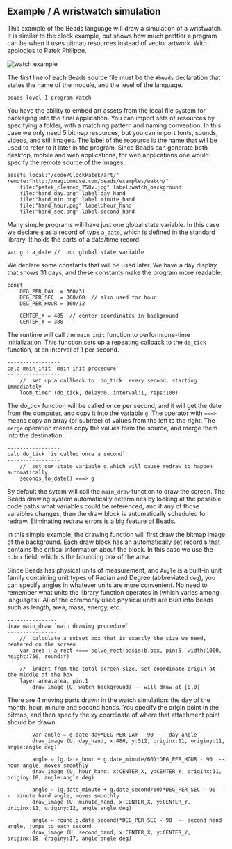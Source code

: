 ## Example / A wristwatch simulation

This example of the Beads language will draw a simulation of a wristwatch. It is similar to the clock example, but shows how much prettier a program can be when it uses bitmap resources instead of vector artwork. With apologies to Patek Philippe.

![watch example](http://magicmouse.com/beads/examples/watch/watch_example_animated.gif)


The first line of each Beads source file must be the `#beads` declaration that states the name of the module, and the level of the language.

```
beads level 1 program Watch
```

You have the ability to embed art assets from the local file system for packaging into the final application. You can import sets of resources by specifying a folder, with a matching pattern and naming convention. In this case we only need 5 bitmap resources, but you can import fonts, sounds, videos, and still images. The label of the resource is the name that will be used to refer to it later in the program. Since Beads can generate both desktop, mobile and web applications, for web applications one would specify the remote source of the images.

```
assets local:"/code/ClockPatek/art/" remote:"http://magicmouse.com/beads/examples/watch/"
	file:"patek_cleaned_750v.jpg" label:watch_background
	file:"hand_day.png" label:day_hand 
	file:"hand_min.png" label:minute_hand
	file:"hand_hour.png" label:hour_hand
	file:"hand_sec.png" label:second_hand

```

Many simple programs will have just one global state variable. In this case we declare `g` as a record of type `a_date`, which is defined in the standard library. It holds the parts of a date/time record.

```
var g : a_date //  our global state variable
```

We declare some constants that will be used later. We have a day display that shows 31 days, and these constants make the program more readable.

```
const
	DEG_PER_DAY  = 360/31
	DEG_PER_SEC  = 360/60  // also used for hour
	DEG_PER_HOUR = 360/12

	CENTER_X = 485  // center coordinates in background
	CENTER_Y = 380
```

The runtime will call the `main_init` function to perform one-time initialization. This function sets up a repeating callback to the `do_tick` function, at an interval of 1 per second.

```
-----------------
calc main_init `main init procedure`
-----------------
	//  set up a callback to 'do_tick' every second, starting immediately
	loom_timer (do_tick, delay:0, interval:1, reps:100)
```

The do_tick function will be called once per second, and it will get the date from the computer, and copy it into the variable `g`. The operator with `===>` means copy an array (or subtree) of values from the left to the right. The `merge` operation means copy the values form the source, and merge them into the destination. 

```
-----------------
calc do_tick `is called once a second`
-----------------
	//  set our state variable g which will cause redraw to happen automatically
	seconds_to_date() ===> g
```

By default the sytem will call the `main_draw` function to draw the screen. The Beads drawing system automatically determines by looking at the possible code paths what variables could be referenced, and if any of those varaibles changes, then the draw block is automatically scheduled for redraw. Eliminating redraw errors is a big feature of Beads.

In this simple example, the drawing function will first draw the bitmap image of the background. Each draw block has an automatically set record `b` that contains the critical information about the block. In this case we use the `b.box` field, which is the bounding box of the area.  

Since Beads has physical units of measurement, and `Angle` is a built-in unit family containing unit types of Radian and Degree (abbreviated `deg`), you can specify angles in whatever units are more convenient. No need to remember what units the library function operates in (which varies among languages). All of the commonly used physical units are built into Beads such as length, area, mass, energy, etc.

```	
----------------
draw main_draw `main drawing procedure` 
----------------
	//  calculate a subset box that is exactly the size we need, centered on the screen
	var area : a_rect <=== solve_rect(basis:b.box, pin:5, width:1000, height:750, round:Y)
	
	//  indent from the total screen size, set coordinate origin at the middle of the box
	layer area:area, pin:1
		draw_image (U, watch_background) -- will draw at [0,0]
```

There are 4 moving parts drawn in the watch simulation: the day of the month, hour, minute and second hands. You specify the origin point in the bitmap, and then specify the xy coordinate of where that attachment point should be drawn. 

```
		var angle ⇐ g.date_day*DEG_PER_DAY - 90  -- day angle
		draw_image (U, day_hand, x:486, y:512, originx:11, originy:11, angle:angle deg)

		angle ⇐ (g.date_hour + g.date_minute/60)*DEG_PER_HOUR - 90  --  hour angle, moves smoothly
		draw_image (U, hour_hand, x:CENTER_X, y:CENTER_Y, originx:11, originy:18, angle:angle deg)
	
		angle ⇐ (g.date_minute + g.date_second/60)*DEG_PER_SEC - 90  --  minute hand angle, moves smoothly
		draw_image (U, minute_hand, x:CENTER_X, y:CENTER_Y, originx:11, originy:12, angle:angle deg)

		angle ⇐ round(g.date_second)*DEG_PER_SEC - 90  -- second hand angle, jumps to each second
		draw_image (U, second_hand, x:CENTER_X, y:CENTER_Y, originx:18, originy:17, angle:angle deg)

```
